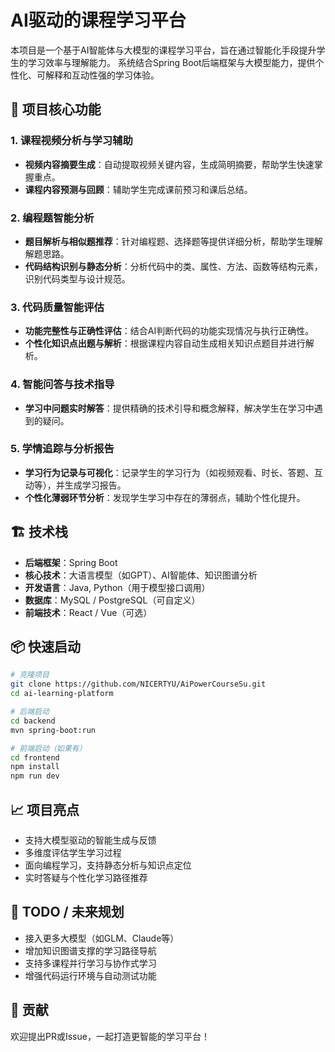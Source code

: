 
# AI驱动的课程学习平台

本项目是一个基于AI智能体与大模型的课程学习平台，旨在通过智能化手段提升学生的学习效率与理解能力。
系统结合Spring Boot后端框架与大模型能力，提供个性化、可解释和互动性强的学习体验。

## 🧠 项目核心功能

### 1. 课程视频分析与学习辅助
- **视频内容摘要生成**：自动提取视频关键内容，生成简明摘要，帮助学生快速掌握重点。
- **课程内容预测与回顾**：辅助学生完成课前预习和课后总结。

### 2. 编程题智能分析
- **题目解析与相似题推荐**：针对编程题、选择题等提供详细分析，帮助学生理解解题思路。
- **代码结构识别与静态分析**：分析代码中的类、属性、方法、函数等结构元素，识别代码类型与设计规范。

### 3. 代码质量智能评估
- **功能完整性与正确性评估**：结合AI判断代码的功能实现情况与执行正确性。
- **个性化知识点出题与解析**：根据课程内容自动生成相关知识点题目并进行解析。

### 4. 智能问答与技术指导
- **学习中问题实时解答**：提供精确的技术引导和概念解释，解决学生在学习中遇到的疑问。

### 5. 学情追踪与分析报告
- **学习行为记录与可视化**：记录学生的学习行为（如视频观看、时长、答题、互动等），并生成学习报告。
- **个性化薄弱环节分析**：发现学生学习中存在的薄弱点，辅助个性化提升。

## 🏗️ 技术栈

- **后端框架**：Spring Boot
- **核心技术**：大语言模型（如GPT）、AI智能体、知识图谱分析
- **开发语言**：Java, Python（用于模型接口调用）
- **数据库**：MySQL / PostgreSQL（可自定义）
- **前端技术**：React / Vue（可选）

## 📦 快速启动

```bash
# 克隆项目
git clone https://github.com/NICERTYU/AiPowerCourseSu.git
cd ai-learning-platform

# 后端启动
cd backend
mvn spring-boot:run

# 前端启动（如果有）
cd frontend
npm install
npm run dev
```

## 📈 项目亮点

- 支持大模型驱动的智能生成与反馈
- 多维度评估学生学习过程
- 面向编程学习，支持静态分析与知识点定位
- 实时答疑与个性化学习路径推荐

## 🧪 TODO / 未来规划

- 接入更多大模型（如GLM、Claude等）
- 增加知识图谱支撑的学习路径导航
- 支持多课程并行学习与协作式学习
- 增强代码运行环境与自动测试功能

## 🤝 贡献

欢迎提出PR或Issue，一起打造更智能的学习平台！
